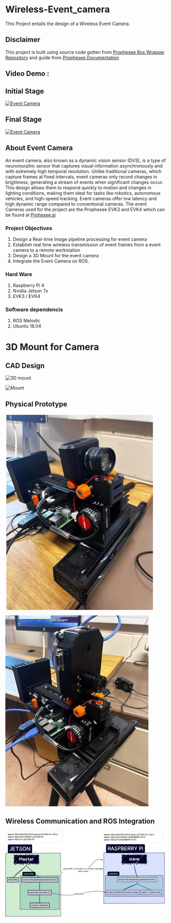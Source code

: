 # Wireless-Event_camera
This Project entails the design of a Wireless Event Camera. 
## Disclaimer
This project is built using source code gotten from
[Prophesee Ros Wrapper Repository](https://github.com/prophesee-ai/prophesee_ros_wrapper) and guide from [Prophesee Documentation](https://docs.prophesee.ai/stable/index.html)
## Video Demo :
## Initial Stage 

[![Event Camera](https://img.youtube.com/vi/GXWf6FFlcoc/0.jpg)](https://www.youtube.com/watch?v=GXWf6FFlcoc)

## Final Stage

[![Event Camera](https://img.youtube.com/vi/MkHgZYlNgjk/0.jpg)](https://www.youtube.com/shorts/MkHgZYlNgjk)

## About Event Camera
An event camera, also known as a dynamic vision sensor (DVS), is a type of neuromorphic sensor that captures visual information asynchronously and with extremely high temporal resolution. Unlike traditional cameras, which capture frames at fixed intervals, event cameras only record changes in brightness, generating a stream of events when significant changes occur. This design allows them to respond quickly to motion and changes in lighting conditions, making them ideal for tasks like robotics, autonomous vehicles, and high-speed tracking. Event cameras offer low latency and high dynamic range compared to conventional cameras.
The event Cameras used for the project are the Prophesee EVK3 and EVK4 which can be found at [Prohesee.ai](https://www.prophesee.ai/event-based-evaluation-kits/) 

### Project Objectives
1. Design a Real-time Image pipeline processing  for event camera
2. Establish real time wireless transmission of event frames from a event camera to a remote workstation
3. Design a 3D Mount for the event camera
4. Integrate the Event Camera on ROS.

### Hard Ware 
1. Raspberry Pi 4
2. Nvidia Jetson Tx
3. EVK3 / EVK4

### Software dependencis
1. ROS Melodic
2. Ubuntu 18.04

# 3D Mount for Camera

## CAD Design

![3D mount](images/asssembly_card.jpg) 

![Mount](images/assembly.jpg)

## Physical Prototype
![prototype](images/real.jpg)

![prototype](images/real_2.jpg)

## Wireless Communication and ROS Integration

![rps_ip](images/ros_ip.jpg)









